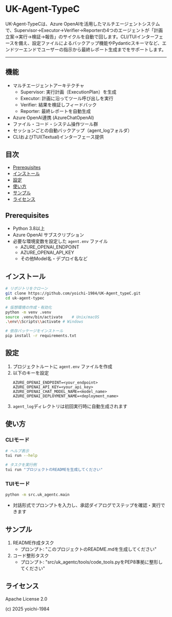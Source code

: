 # UK-Agent-TypeC

UK-Agent-TypeCは、Azure OpenAIを活用したマルチエージェントシステムで、Supervisor→Executor→Verifier→Reporterの4つのエージェントが「計画立案→実行→検証→報告」のサイクルを自動で回します。CLI/TUIインターフェースを備え、設定ファイルによるバックアップ機能やPydanticスキーマなど、エンドツーエンドでユーザーの指示から最終レポート生成までをサポートします。

---

## 機能

- マルチエージェントアーキテクチャ
  - Supervisor: 実行計画（ExecutionPlan）を生成
  - Executor: 計画に沿ってツール呼び出しを実行
  - Verifier: 結果を検証しフィードバック
  - Reporter: 最終レポートを自動生成
- Azure OpenAI連携 (AzureChatOpenAI)
- ファイル・コード・システム操作ツール群
- セッションごとの自動バックアップ（agent_logフォルダ）
- CLIおよびTUI(Textual)インターフェース提供

## 目次

- [Prerequisites](#prerequisites)
- [インストール](#インストール)
- [設定](#設定)
- [使い方](#使い方)
- [サンプル](#サンプル)
- [ライセンス](#ライセンス)

## Prerequisites

- Python 3.8以上
- Azure OpenAI サブスクリプション
- 必要な環境変数を設定した `agent.env` ファイル
  - AZURE_OPENAI_ENDPOINT
  - AZURE_OPENAI_API_KEY
  - その他Model名・デプロイ名など

## インストール

```bash
# リポジトリをクローン
git clone https://github.com/yoichi-1984/UK-Agent_typeC.git
cd uk-agent-typec

# 仮想環境の作成・有効化
python -m venv .venv
source .venv/bin/activate    # Unix/macOS
.\env\\Scripts\\activate # Windows

# 依存パッケージをインストール
pip install -r requirements.txt
```

## 設定

1. プロジェクトルートに `agent.env` ファイルを作成
2. 以下のキーを設定
   ```env
   AZURE_OPENAI_ENDPOINT=<your_endpoint>
   AZURE_OPENAI_API_KEY=<your_api_key>
   AZURE_OPENAI_CHAT_MODEL_NAME=<model_name>
   AZURE_OPENAI_DEPLOYMENT_NAME=<deployment_name>
   ```
3. `agent_log`ディレクトリは初回実行時に自動生成されます

## 使い方

### CLIモード

```bash
# ヘルプ表示
tui run --help

# タスクを実行例
tui run "プロジェクトのREADMEを生成してください"
```

### TUIモード

```bash
python -m src.uk_agentc.main
```

- 対話形式でプロンプトを入力し、承認ダイアログでステップを確認・実行できます

## サンプル

1. README作成タスク
   - プロンプト: "このプロジェクトのREADME.mdを生成してください"
2. コード整形タスク
   - プロンプト: "src/uk_agentc/tools/code_tools.pyをPEP8準拠に整形してください"

## ライセンス

Apache License 2.0

(c) 2025 yoichi-1984
